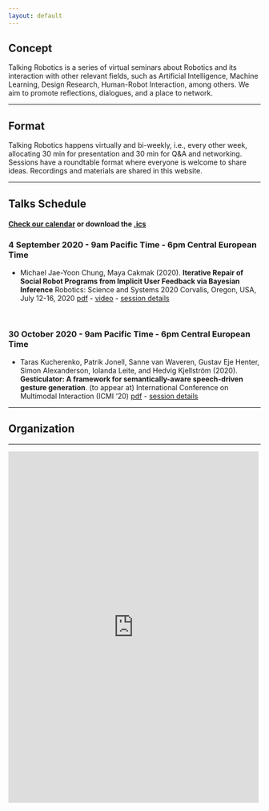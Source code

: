 ```yaml
---
layout: default
---
```


## Concept
Talking Robotics is a series of virtual seminars about Robotics and its interaction with other relevant fields, such as Artificial Intelligence, Machine Learning, Design Research, Human-Robot Interaction, among others. We aim to promote reflections, dialogues, and a place to network.

---

## Format
Talking Robotics happens virtually and bi-weekly, i.e., every other week, allocating 30 min for presentation and 30 min for Q&A and networking. Sessions have a roundtable format where everyone is welcome to share ideas. Recordings and materials are shared in this website.

---

## Talks Schedule
#### [Check our calendar](https://calendar.google.com/calendar/u/1?cid=dGFsa2luZ3JvYm90aWNzQGdtYWlsLmNvbQ) or download the [.ics](assets/talkingrobotics@gmail.com.ics)

### 4 September 2020 - 9am Pacific Time - 6pm Central European Time
*   Michael Jae-Yoon Chung, Maya Cakmak (2020). **Iterative Repair of Social Robot Programs from Implicit User Feedback via Bayesian Inference** Robotics: Science and Systems 2020 Corvalis, Oregon, USA, July 12-16, 2020 [pdf](https://roboticsconference.org/program/papers/28/) - [video](https://youtu.be/lf36COCC2A4) - [session details](./session_details/mike.html) 

<br />

### 30 October 2020 - 9am Pacific Time - 6pm Central European Time
* Taras Kucherenko, Patrik Jonell, Sanne van Waveren, Gustav Eje Henter, Simon Alexanderson, Iolanda Leite, and Hedvig Kjellström (2020). **Gesticulator: A framework for semantically-aware speech-driven gesture generation**. (to appear at) International Conference on Multimodal Interaction (ICMI ‘20) [pdf](https://arxiv.org/pdf/2001.09326.pdf) - [session details](./session_details/taras.html) 




<!--<iframe width="560" height="315" src="https://www.youtube.com/embed/5qap5aO4i9A" frameborder="0" allow="accelerometer; autoplay; encrypted-media; gyroscope; picture-in-picture" allowfullscreen></iframe>-->
    
---

## Organization


---

<iframe src="https://docs.google.com/forms/d/e/1FAIpQLScLvZgBNdJPySiHizLnQPhOtnB6ud8IL1FWHvrZgij6RQ19uA/viewform?embedded=true" width="500" height="700" frameborder="0" marginheight="0" marginwidth="0">Loading…</iframe>
